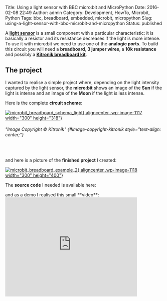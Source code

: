 Title: Using a light sensor with BBC micro:bit and MicroPython
Date: 2016-02-08 22:49
Author: admin
Category: Development, HowTo, Microbit, Python
Tags: bbc, breadboard, embedded, microbit, micropython
Slug: using-a-light-sensor-with-bbc-microbit-and-micropython
Status: published

A **[light sensor](https://en.wikipedia.org/wiki/Photoresistor)** is a
small component with a particular characteristic: it is basically a
resistor and its resistance decreases if the light is more intense. To
use it with micro:bit we need to use one of the **analogic ports**. To
build this circuit you will need a **breadboard**, **3 jumper wires**, a
**10k resistance** and possibly a **[Kitronik breadboard
kit](https://www.kitronik.co.uk/5609-prototyping-system-for-the-bbc-microbit.html)**.

The project
-----------

I wanted to realise a simple project where, depending on the light
intensity captured by the light sensor, the **micro:bit** shows an image
of the **Sun** if the light is intense and an image of the **Moon** if
the light is less intense.

Here is the complete **circuit scheme**:

[![microbit\_breadboard\_schema\_light](https://www.andreagrandi.it/wp-content/uploads/2016/02/microbit_breadboard_schema_light.png){.aligncenter
.wp-image-1117 width="300"
height="318"}](https://www.andreagrandi.it/wp-content/uploads/2016/02/microbit_breadboard_schema_light.png)

###### "Image Copyright © Kitronik" {#image-copyright-kitronik style="text-align: center;"}

 

and here is a picture of the **finished project** I created:

[![microbit\_breadboard\_example\_2](https://www.andreagrandi.it/wp-content/uploads/2016/02/microbit_breadboard_example_2.jpg){.aligncenter
.wp-image-1118 width="300"
height="400"}](https://www.andreagrandi.it/wp-content/uploads/2016/02/microbit_breadboard_example_2.jpg)

The **source code** I needed is available here:

<p>
<script src="https://gist.github.com/andreagrandi/99a09be27c9626b1119d.js"></script>
</p>
and as a demo I realised this small **video**:

<iframe width="420" height="315" src="https://www.youtube.com/embed/6vLE_AQc4Bc" frameborder="0" allowfullscreen="allowfullscreen"></iframe>
